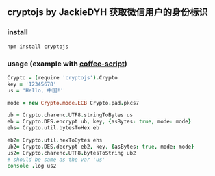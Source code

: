 cryptojs
by JackieDYH
获取微信用户的身份标识
---


### install

```
npm install cryptojs
```

### usage (example with [coffee-script](http://coffeescript.org/))

```coffee
Crypto = (require 'cryptojs').Crypto
key = '12345678'
us = 'Hello, 中国!'

mode = new Crypto.mode.ECB Crypto.pad.pkcs7

ub = Crypto.charenc.UTF8.stringToBytes us
eb = Crypto.DES.encrypt ub, key, {asBytes: true, mode: mode}
ehs= Crypto.util.bytesToHex eb

eb2= Crypto.util.hexToBytes ehs
ub2= Crypto.DES.decrypt eb2, key, {asBytes: true, mode: mode}
us2= Crypto.charenc.UTF8.bytesToString ub2
# should be same as the var 'us'
console .log us2
```
